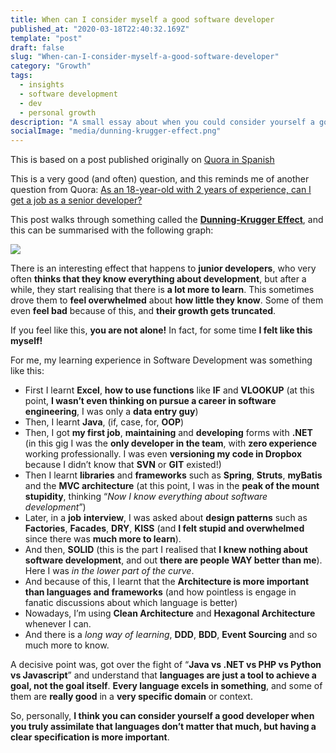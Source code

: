 ```yaml
---
title: When can I consider myself a good software developer
published_at: "2020-03-18T22:40:32.169Z"
template: "post"
draft: false
slug: "When-can-I-consider-myself-a-good-software-developer"
category: "Growth"
tags:
  - insights
  - software development
  - dev
  - personal growth
description: "A small essay about when you could consider yourself a good software developer."
socialImage: "media/dunning-krugger-effect.png"
---
```


This is based on a post published originally on
[Quora in Spanish](https://es.quora.com/Cu%C3%A1ndo-puedes-considerarte-un-buen-programador)

This is a very good (and often) question, and this reminds me of another
question from Quora:
[As an 18-year-old with 2 years of experience, can I get a job as a senior developer?](https://www.quora.com/As-an-18-year-old-with-2-years-of-experience-can-I-get-a-job-as-a-senior-developer)

This post walks through something called the
**[Dunning-Krugger Effect](https://en.wikipedia.org/wiki/Dunning%E2%80%93Kruger_effect)**,
and this can be summarised with the following graph:

![](media/dunning-krugger-effect.png)

There is an interesting effect that happens to **junior developers**, who very
often **thinks that they know everything about development**, but after a while,
they start realising that there is **a lot more to learn**. This sometimes drove
them to **feel overwhelmed** about **how little they know**. Some of them even
**feel bad** because of this, and **their growth gets truncated**.

If you feel like this, **you are not alone!** In fact, for some time **I felt
like this myself!**

For me, my learning experience in Software Development was something like this:

- First I learnt **Excel**, **how to use functions** like **IF** and **VLOOKUP**
  (at this point, **I wasn’t even thinking on pursue a career in software
  engineering**, I was only a **data entry guy**)
- Then, I learnt **Java**, (if, case, for, **OOP**)
- Then, I got **my first job**, **maintaining** and **developing** forms with
  **.NET** (in this gig I was the **only developer in the team**, with **zero
  experience** working professionally. I was even **versioning my code in
  Dropbox** because I didn’t know that **SVN** or **GIT** existed!)
- Then I learnt **libraries** and **frameworks** such as **Spring**, **Struts**,
  **myBatis** and the **MVC architecture** (at this point, I was in the **peak
  of the mount stupidity**, thinking “_Now I know everything about software
  development_”)
- Later, in a **job** **interview**, I was asked about **design patterns** such
  as **Factories**, **Facades**, **DRY**, **KISS** (and **I felt stupid and
  overwhelmed** since there was **much more to learn**).
- And then, **SOLID** (this is the part I realised that **I knew nothing about
  software development**, and out **there are people WAY better than me**). Here
  I was _in the lower part of the curve_.
- And because of this, I learnt that the **Architecture is more important than
  languages and frameworks** (and how pointless is engage in fanatic discussions
  about which language is better)
- Nowadays, I’m using **Clean Architecture** and **Hexagonal Architecture**
  whenever I can.
- And there is a _long way of learning_, **DDD**, **BDD**, **Event Sourcing**
  and so much more to know.

A decisive point was, got over the fight of “**Java vs .NET vs PHP vs Python vs
Javascript**” and understand that **languages are just a tool to achieve a goal,
not the goal itself**. **Every language excels in something**, and some of them
are **really good** in a **very specific domain** or context.

So, personally, **I think you can consider yourself a good developer when you
truly assimilate that languages don’t matter that much, but having a clear
specification is more important**.
